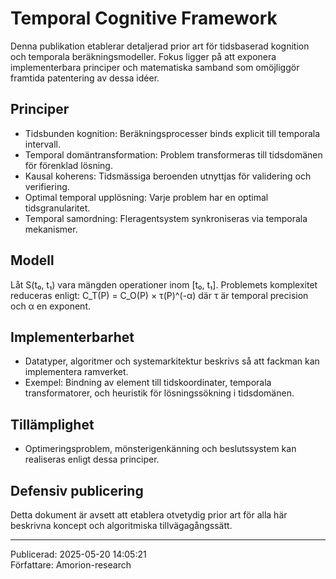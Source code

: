 # Temporal Cognitive Framework

Denna publikation etablerar detaljerad prior art för tidsbaserad kognition och temporala beräkningsmodeller. Fokus ligger på att exponera implementerbara principer och matematiska samband som omöjliggör framtida patentering av dessa idéer.

## Principer
- Tidsbunden kognition: Beräkningsprocesser binds explicit till temporala intervall.
- Temporal domäntransformation: Problem transformeras till tidsdomänen för förenklad lösning.
- Kausal koherens: Tidsmässiga beroenden utnyttjas för validering och verifiering.
- Optimal temporal upplösning: Varje problem har en optimal tidsgranularitet.
- Temporal samordning: Fleragentsystem synkroniseras via temporala mekanismer.

## Modell
Låt S(t₀, t₁) vara mängden operationer inom [t₀, t₁]. Problemets komplexitet reduceras enligt:
C_T(P) = C_O(P) × τ(P)^(-α)
där τ är temporal precision och α en exponent.

## Implementerbarhet
- Datatyper, algoritmer och systemarkitektur beskrivs så att fackman kan implementera ramverket.
- Exempel: Bindning av element till tidskoordinater, temporala transformatorer, och heuristik för lösningssökning i tidsdomänen.

## Tillämplighet
- Optimeringsproblem, mönsterigenkänning och beslutssystem kan realiseras enligt dessa principer.

## Defensiv publicering
Detta dokument är avsett att etablera otvetydig prior art för alla här beskrivna koncept och algoritmiska tillvägagångssätt.

---
Publicerad: 2025-05-20 14:05:21  
Författare: Amorion-research
